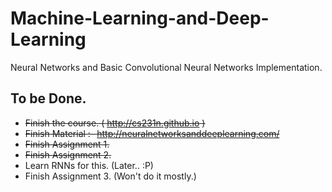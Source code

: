 # Machine-Learning-and-Deep-Learning
Neural Networks and Basic Convolutional Neural Networks Implementation.

## To be Done. 
* ~~Finish the course. ( http://cs231n.github.io )~~
* ~~Finish Material :- http://neuralnetworksanddeeplearning.com/~~
* ~~Finish Assignment 1.~~
* ~~Finish Assignment 2.~~
* Learn RNNs for this. (Later.. :P)
* Finish Assignment 3. (Won't do it mostly.)

